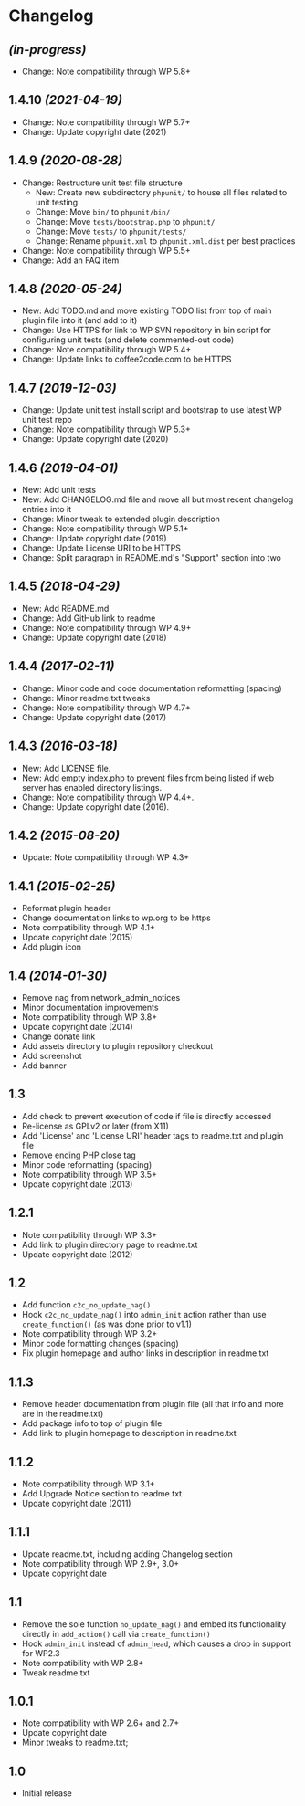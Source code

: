 # Changelog

## _(in-progress)_
* Change: Note compatibility through WP 5.8+

## 1.4.10 _(2021-04-19)_
* Change: Note compatibility through WP 5.7+
* Change: Update copyright date (2021)

## 1.4.9 _(2020-08-28)_
* Change: Restructure unit test file structure
    * New: Create new subdirectory `phpunit/` to house all files related to unit testing
    * Change: Move `bin/` to `phpunit/bin/`
    * Change: Move `tests/bootstrap.php` to `phpunit/`
    * Change: Move `tests/` to `phpunit/tests/`
    * Change: Rename `phpunit.xml` to `phpunit.xml.dist` per best practices
* Change: Note compatibility through WP 5.5+
* Change: Add an FAQ item

## 1.4.8 _(2020-05-24)_
* New: Add TODO.md and move existing TODO list from top of main plugin file into it (and add to it)
* Change: Use HTTPS for link to WP SVN repository in bin script for configuring unit tests (and delete commented-out code)
* Change: Note compatibility through WP 5.4+
* Change: Update links to coffee2code.com to be HTTPS

## 1.4.7 _(2019-12-03)_
* Change: Update unit test install script and bootstrap to use latest WP unit test repo
* Change: Note compatibility through WP 5.3+
* Change: Update copyright date (2020)

## 1.4.6 _(2019-04-01)_
* New: Add unit tests
* New: Add CHANGELOG.md file and move all but most recent changelog entries into it
* Change: Minor tweak to extended plugin description
* Change: Note compatibility through WP 5.1+
* Change: Update copyright date (2019)
* Change: Update License URI to be HTTPS
* Change: Split paragraph in README.md's "Support" section into two

## 1.4.5 _(2018-04-29)_
* New: Add README.md
* Change: Add GitHub link to readme
* Change: Note compatibility through WP 4.9+
* Change: Update copyright date (2018)

## 1.4.4 _(2017-02-11)_
* Change: Minor code and code documentation reformatting (spacing)
* Change: Minor readme.txt tweaks
* Change: Note compatibility through WP 4.7+
* Change: Update copyright date (2017)

## 1.4.3 _(2016-03-18)_
* New: Add LICENSE file.
* New: Add empty index.php to prevent files from being listed if web server has enabled directory listings.
* Change: Note compatibility through WP 4.4+.
* Change: Update copyright date (2016).

## 1.4.2 _(2015-08-20)_
* Update: Note compatibility through WP 4.3+

## 1.4.1 _(2015-02-25)_
* Reformat plugin header
* Change documentation links to wp.org to be https
* Note compatibility through WP 4.1+
* Update copyright date (2015)
* Add plugin icon

## 1.4 _(2014-01-30)_
* Remove nag from network_admin_notices
* Minor documentation improvements
* Note compatibility through WP 3.8+
* Update copyright date (2014)
* Change donate link
* Add assets directory to plugin repository checkout
* Add screenshot
* Add banner

## 1.3
* Add check to prevent execution of code if file is directly accessed
* Re-license as GPLv2 or later (from X11)
* Add 'License' and 'License URI' header tags to readme.txt and plugin file
* Remove ending PHP close tag
* Minor code reformatting (spacing)
* Note compatibility through WP 3.5+
* Update copyright date (2013)

## 1.2.1
* Note compatibility through WP 3.3+
* Add link to plugin directory page to readme.txt
* Update copyright date (2012)

## 1.2
* Add function `c2c_no_update_nag()`
* Hook `c2c_no_update_nag()` into `admin_init` action rather than use `create_function()` (as was done prior to v1.1)
* Note compatibility through WP 3.2+
* Minor code formatting changes (spacing)
* Fix plugin homepage and author links in description in readme.txt

## 1.1.3
* Remove header documentation from plugin file (all that info and more are in the readme.txt)
* Add package info to top of plugin file
* Add link to plugin homepage to description in readme.txt

## 1.1.2
* Note compatibility through WP 3.1+
* Add Upgrade Notice section to readme.txt
* Update copyright date (2011)

## 1.1.1
* Update readme.txt, including adding Changelog section
* Note compatibility through WP 2.9+, 3.0+
* Update copyright date

## 1.1
* Remove the sole function `no_update_nag()` and embed its functionality directly in `add_action()` call via `create_function()`
* Hook `admin_init` instead of `admin_head`, which causes a drop in support for WP2.3
* Note compatibility with WP 2.8+
* Tweak readme.txt

## 1.0.1
* Note compatibility with WP 2.6+ and 2.7+
* Update copyright date
* Minor tweaks to readme.txt;

## 1.0
* Initial release
